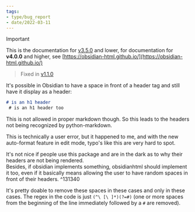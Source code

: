 ```yaml
---
tags:
- type/bug_report
- date/2022-03-11
---
```

   
>[!important]   
> This is the documentation for [v3.5.0](../Changelog/v3.5.0.md) and lower, for documentation for **v4.0.0** and higher, see [https://obsidian-html.github.io/](https://obsidian-html.github.io/)   
   
   
> Fixed in [v1.1.0](../Changelog/v1.1.0.md)   
   
It's possible in Obsidian to have a space in front of a header tag and still have it display as a header:   
``` md
# is an h1 header
 # is an h1 header too
```
   
   
This is not allowed in proper markdown though. So this leads to the headers not being recognized by python-markdown.   
   
This is technically a user error, but it happened to me, and with the new auto-format feature in edit mode, typo's like this are very hard to spot.    
   
It's not nice if people use this package and are in the dark as to why their headers are not being rendered.     
Besides, if obsidian implements something, obsidianhtml should implement it too, even if it basically means allowing the user to have random spaces in front of their headers. ^131340   
   
It's pretty doable to remove these spaces in these cases and only in these cases. The regex in the code is just `(^\ [\ ]*)(?=#)` (one or more spaces from the beginning of the line immediately followed by a `#` are removed).